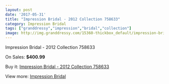 ```yaml
---
layout: post
date: '2017-05-31'
title: "Impression Bridal - 2012 Collection 758633"
category: Impression Bridal
tags: ["granddressy","impression","bridal","collection"]
image: http://img.granddressy.com/15360-thickbox_default/impression-bridal-2012-collection-758633.jpg
---
```

Impression Bridal - 2012 Collection 758633

On Sales: **$400.99**
<a href="https://www.granddressy.com/en/impression-bridal/14389-impression-bridal-2012-collection-758633.html"><amp-img layout="responsive" width="600" height="600" src="//img.granddressy.com/15360-thickbox_default/impression-bridal-2012-collection-758633.jpg" alt="Impression Bridal - 2012 Collection 758633 0" /></a>

Buy it: [Impression Bridal - 2012 Collection 758633](https://www.granddressy.com/en/impression-bridal/14389-impression-bridal-2012-collection-758633.html "Impression Bridal - 2012 Collection 758633")

View more: [Impression Bridal](https://www.granddressy.com/en/219-impression-bridal "Impression Bridal")